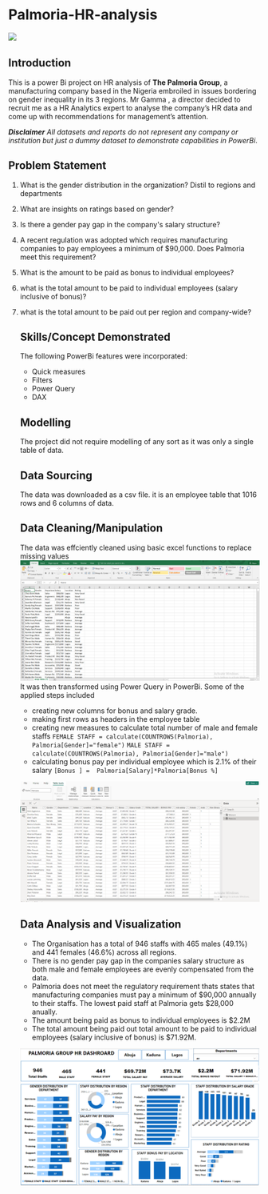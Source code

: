 # Palmoria-HR-analysis

![](Palmoria_intro_image.jpg)




##  Introduction
This is a power Bi project on HR analysis of **The Palmoria Group**, a manufacturing company based in the Nigeria
embroiled in issues bordering on gender inequality in its 3 regions.
Mr Gamma , a director decided to recruit me as a HR Analytics expert to
analyse the company’s HR data and come up with recommendations for management’s attention.

**_Disclaimer_** _All datasets and reports do not represent any company or institution but just a dummy dataset
to demonstrate capabilities in PowerBi_.
## Problem Statement 
1. What is the gender distribution in the organization? Distil to
regions and departments
2. What are insights on ratings based on gender?
3. Is there a gender pay gap in the company's salary structure?
4. A recent regulation was adopted which requires
manufacturing companies to pay employees a minimum of
$90,000. Does Palmoria meet this requirement?
5. What is the amount to be paid as bonus to individual
employees?
6. what is the total amount to be paid to individual employees
(salary inclusive of bonus)?
7. what is the total amount to be paid out per region and company-wide?

   ##  Skills/Concept Demonstrated
   The following PowerBi features were incorporated:
   - Quick measures
   - Filters
   - Power Query
   - DAX

   ## Modelling
   The project did not require modelling of any sort as it was only a single table of data.

   ## Data Sourcing
   The data was downloaded as a csv file. it is an employee table that 1016 rows and 6 columns of data. 

   ## Data Cleaning/Manipulation
   The data was effciently cleaned using basic excel functions to replace missing values
   ![](palmoria_excel.png)
   It was then transformed using Power Query in PowerBi. Some of the applied steps included
   - creating new columns for bonus and salary grade.
   - making first rows as headers in the employee table
   - creating new measures to calculate total number of male and female staffs `FEMALE STAFF = calculate(COUNTROWS(Palmoria), Palmoria[Gender]="female")`
     `MALE STAFF = calculate(COUNTROWS(Palmoria), Palmoria[Gender]="male")`
   -  calculating bonus pay per individual employee which is 2.1% of their salary `[Bonus ] = 
Palmoria[Salary]*Palmoria[Bonus %]`
     
   ![](palmoria_powerquery.png)
   ## Data Analysis and Visualization
   - The Organisation has a total of 946 staffs with 465 males (49.1%) and 441 females (46.6%) across all regions.
   - There is no gender pay gap in the companies salary structure as both male and female employees are evenly compensated from the data.
   - Palmoria does not meet the regulatory requirement thats states that manufacturing companies must pay a minimum of $90,000 annually to their staffs.
     The lowest paid staff at Palmoria gets $28,000 anually.
   - The amount being paid as bonus to individual employees is $2.2M
   - The total amount being paid out total amount to be paid to individual employees (salary inclusive of bonus) is $71.92M.
                                         
    ![](PALMORIA_DASHBOARD.png)
 

